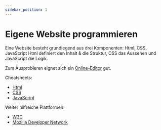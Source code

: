 ```yaml
---
sidebar_position: 1
---
```


# Eigene Website programmieren

Eine Website besteht grundlegend aus drei Komponenten: Html, CSS, JavaScript
Html definiert den Inhalt & die Struktur, CSS das Aussehen und JavaScript die Logik.

Zum Ausprobieren eignet sich ein [Online-Editor](https://www.w3schools.com/html/tryit.asp?filename=tryhtml_editor) gut.

Cheatsheets:
- [Html](https://cheatsheets.shecodes.io/html)
- [CSS](https://cheatsheets.shecodes.io/css)
- [JavaScript](https://cheatsheets.shecodes.io/javascript)

Weiter hilfreiche Plattformen:
- [W3C](https://www.w3schools.com)
- [Mozilla Developer Network](https://developer.mozilla.org/)
